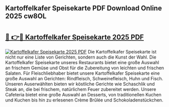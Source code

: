## Kartoffelkafer Speisekarte PDF Download Online 2025 cw8OL

# <h2><a href="http://gc7yg6.nevu.top/?p=Kartoffelkafer+Speisekarte">🔗 👉🔴 Kartoffelkafer Speisekarte 2025 PDF</a></h2>

[![Kartoffelkafer Speisekarte 2025 PDF](https://i.imgur.com/dBaPXMq.png)](http://gc7yg6.nevu.top/?p=Kartoffelkafer+Speisekarte)
Die Kartoffelkafer Speisekarte ist nicht nur eine Liste von Gerichten, sondern auch die Kunst der Wahl. Die Kartoffelkafer Speisekarte unseres Restaurants bietet eine große Auswahl an frischem Gemüse und Obst für die Zubereitung von leichten und frischen Salaten. Für Fleischliebhaber bietet unsere Kartoffelkafer Speisekarte eine große Auswahl an Gerichten: Rindfleisch, Schweinefleisch, Huhn und Fisch. Unseren Auserwählten bieten wir köstliche Gerichte wie Schaschlik und Steak an, die bei frischem, natürlichem Feuer zubereitet werden. Unsere Cafeteria bietet eine große Auswahl an Desserts, von traditionellen Kuchen und Kuchen bis hin zu erlesenen Crème Brûlée und Schokoladenstückchen.
